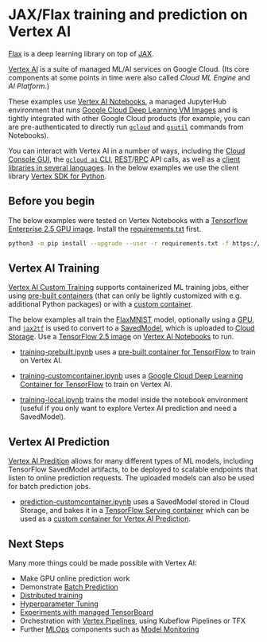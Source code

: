 # JAX/Flax training and prediction on Vertex AI

[Flax](https://flax.readthedocs.io/en/latest/) is a deep learning library on top of [JAX](https://github.com/google/jax).

[Vertex AI](https://cloud.google.com/vertex-ai) is a suite of managed ML/AI services on Google Cloud. (Its core components at some points in time were also called _Cloud ML Engine_ and _AI Platform_.)

These examples use [Vertex AI Notebooks](https://cloud.google.com/vertex-ai/docs/general/notebooks), a managed JupyterHub environment that runs [Google Cloud Deep Learning VM Images](https://cloud.google.com/deep-learning-vm) and is tightly integrated with other Google Cloud products (for example, you can are pre-authenticated to directly run [`gcloud`](https://cloud.google.com/sdk/gcloud/reference) and [`gsutil`](https://cloud.google.com/storage/docs/gsutil) commands from Notebooks).

You can interact with Vertex AI in a number of ways, including the [Cloud Console GUI](https://console.cloud.google.com/), the [`gcloud ai` CLI](https://cloud.google.com/sdk/gcloud/reference/ai), [REST](https://cloud.google.com/vertex-ai/docs/reference/rest)/[RPC](https://cloud.google.com/vertex-ai/docs/reference/rpc) API calls, as well as a [client libraries in several languages](https://cloud.google.com/vertex-ai/docs/start/client-libraries). In the below examples we use the client library [Vertex SDK for Python](https://github.com/googleapis/python-aiplatform).

## Before you begin

The below examples were tested on Vertex Notebooks with a [Tensorflow Enterprise 2.5 GPU image](https://cloud.google.com/notebooks/docs/images#images). Install the [requirements.txt](requirements.txt) first.

```bash
python3 -m pip install --upgrade --user -r requirements.txt -f https://storage.googleapis.com/jax-releases/jax_releases.html
```

## Vertex AI Training

[Vertex AI Custom Training](https://cloud.google.com/vertex-ai/docs/training/custom-training) supports containerized ML training jobs, either using [pre-built containers](https://cloud.google.com/vertex-ai/docs/training/pre-built-containers) (that can only be lightly customized with e.g. additional Python packages) or with a [custom container](https://cloud.google.com/vertex-ai/docs/training/containers-overview).

The below examples all train the [FlaxMNIST](https://github.com/google/jax/blob/main/jax/experimental/jax2tf/examples/mnist_lib.py) model, optionally using a [GPU](https://cloud.google.com/gpu), and [`jax2tf`](https://github.com/google/jax/tree/main/jax/experimental/jax2tf) is used to convert to a [SavedModel](https://www.tensorflow.org/guide/saved_model), which is uploaded to [Cloud Storage](https://cloud.google.com/storage). Use a [TensorFlow 2.5 image](https://cloud.google.com/notebooks/docs/images#images) on [Vertex AI Notebooks](https://cloud.google.com/vertex-ai/docs/general/notebooks) to run.

- [training-prebuilt.ipynb](training-prebuilt.ipynb) uses a [pre-built container for TensorFlow](https://cloud.google.com/vertex-ai/docs/training/pre-built-containers#tensorflow) to train on Vertex AI. 

- [training-customcontainer.ipynb](training-customcontainer.ipynb) uses a [Google Cloud Deep Learning Container for TensorFlow](https://cloud.google.com/deep-learning-containers/docs/choosing-container) to train on Vertex AI.

- [training-local.ipynb](training-local.ipynb) trains the model inside the notebook environment (useful if you only want to explore Vertex AI prediction and need a SavedModel).

## Vertex AI Prediction

[Vertex AI Predition](https://cloud.google.com/vertex-ai/docs/predictions/getting-predictions) allows for many different types of ML models, including TensorFlow SavedModel artifacts, to be deployed to scalable endpoints that listen to online prediction requests. The uploaded models can also be used for batch prediction jobs.

- [prediction-customcontainer.ipynb](prediction-customcontainer.ipynb) uses a SavedModel stored in Cloud Storage, and bakes it in a [TensorFlow Serving container](https://www.tensorflow.org/tfx/serving/docker#creating_your_own_serving_image) which can be used as a [custom container for Vertex AI Prediction](https://cloud.google.com/vertex-ai/docs/predictions/use-custom-container).

## Next Steps

Many more things could be made possible with Vertex AI:

- Make GPU online prediction work
- Demonstrate [Batch Prediction](https://cloud.google.com/vertex-ai/docs/predictions/batch-prediction)
- [Distributed training](https://cloud.google.com/vertex-ai/docs/training/distributed-training)
- [Hyperparameter Tuning](https://cloud.google.com/vertex-ai/docs/training/hyperparameter-tuning-overview)
- [Experiments with managed TensorBoard](https://cloud.google.com/vertex-ai/docs/experiments)
- Orchestration with [Vertex Pipelines](https://cloud.google.com/vertex-ai/docs/pipelines), using Kubeflow Pipelines or TFX
- Further [MLOps](https://cloud.google.com/resources/mlops-whitepaper) components such as [Model Monitoring](https://cloud.google.com/vertex-ai/docs/model-monitoring)
